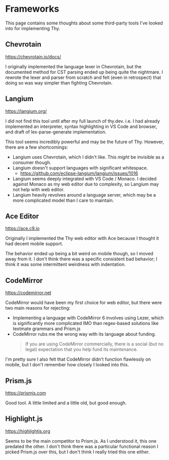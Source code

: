 # Frameworks

This page contains some thoughts about some third-party tools
I've looked into for implementing Thy.

## Chevrotain

https://chevrotain.io/docs/

I originally implemented the language lexer in Chevrotain,
but the documented method for CST parsing ended up being quite the nightmare.
I rewrote the lexer and parser from scratch
and felt (even in retrospect) that doing so was way simpler than fighting Chevrotain.

## Langium

https://langium.org/

I did not find this tool until after my full launch of thy.dev.
i.e. I had already implemented an interpreter,
syntax highlighting in VS Code and browser,
and draft of lex-parse-generate implementation.

This tool seems incredibly powerful and may be the future of Thy.
However, there are a few shortcomings:
* Langium uses Chevrotain, which I didn't like.
  This _might_ be invisible as a consumer though.
* Langium doesn't support languages with significant whitespace.
  * https://github.com/eclipse-langium/langium/issues/1016
* Langium seems deeply integrated with VS Code / Monaco.
  I decided against Monaco as my web editor due to complexity,
  so Langium may not help with web editor.
* Langium heavily revolves around a language server,
  which may be a more complicated model than I care to maintain.

## Ace Editor

https://ace.c9.io

Originally I implemented the Thy web editor with Ace
because I thought it had decent mobile support.

The behavior ended up being a bit weird on mobile though,
so I moved away from it.
I don't think there was a specific consistent bad behavior;
I think it was some intermittent weirdness with indentation.

## CodeMirror

https://codemirror.net

CodeMirror would have been my first choice for web editor,
but there were two main reasons for rejecting:
* Implementing a language with CodeMirror 6 involves using Lezer,
  which is significantly more complicated IMO than regex-based solutions
  like textmate grammars and Prism.js
* CodeMirror rubs me the wrong way with its language about funding.
  > If you are using CodeMirror commercially, there is a social (but no legal) expectation that you help fund its maintenance.

I'm pretty sure I also felt that CodeMirror didn't function flawlessly on mobile,
but I don't remember how closely I looked into this.

## Prism.js

https://prismjs.com

Good tool. A little limited and a little old, but good enough.

## Highlight.js

https://highlightjs.org

Seems to be the main competitor to Prism.js.
As I understood it, this one predated the other.
I don't think there was a particular functional reason I picked Prism.js over this,
but I don't think I really tried this one either.
